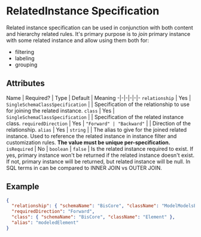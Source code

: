 # RelatedInstance Specification

Related instance specification can be used in conjunction with both content
and hierarchy related rules. It's primary purpose is to *join* primary instance
with some related instance and allow using them both for:
- filtering
- labeling
- grouping

## Attributes

Name | Required? | Type | Default | Meaning
-|-|-|-|-|-
`relationship` | Yes | `SingleSchemaClassSpecification` | | Specification of the relationship to use for joining the related instance.
`class` | Yes | `SingleSchemaClassSpecification` | | Specification of the related instance class.
`requiredDirection` | Yes | `"Forward" | "Backward"` | | Direction of the relationship.
`alias` | Yes | `string` | | The alias to give for the joined related instance. Used to reference the related instance in instance filter and customization rules. **The value must be unique per-specification.**
`isRequired` | No | `boolean` | `false` | Is the related instance required to exist. If yes, primary instance won't be returned if the related instance doesn't exist. If not, primary instance will be returned, but related instance will be null. In SQL terms in can be compared to INNER JOIN vs OUTER JOIN.

## Example

```JSON
{
  "relationship": { "schemaName": "BisCore", "className": "ModelModelsElement" },
  "requiredDirection": "Forward",
  "class": { "schemaName": "BisCore", "className": "Element" },
  "alias": "modeledElement"
}
```
